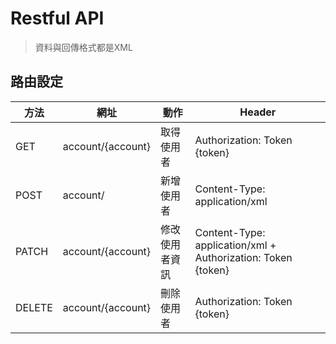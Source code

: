 # Restful API
>資料與回傳格式都是XML

## 路由設定


|方法|網址|動作|Header|
|---|---|---|---|
|GET|account/{account}|取得使用者|Authorization: Token {token}|
|POST|account/|新增使用者|Content-Type: application/xml|
|PATCH|account/{account}|修改使用者資訊|Content-Type: application/xml + Authorization: Token {token}|
|DELETE|account/{account}|刪除使用者|Authorization: Token {token}|

